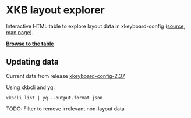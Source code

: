 XKB layout explorer
===================

Interactive HTML table to explore layout data in xkeyboard-config ([source](https://gitlab.freedesktop.org/xkeyboard-config/xkeyboard-config/), [man page](https://manpages.debian.org/stable/xkb-data/xkeyboard-config.7.en.html#LAYOUTS)).

**[Browse to the table](https://hickford.github.io/xkb-layout-explorer/)**

Updating data
-----------

Current data from release [xkeyboard-config-2.37](https://gitlab.freedesktop.org/xkeyboard-config/xkeyboard-config/-/tags/xkeyboard-config-2.37)

Using xkbcli and [yq](https://github.com/mikefarah/yq/):

    xkbcli list | yq --output-format json

TODO: Filter to remove irrelevant non-layout data
